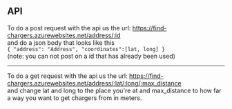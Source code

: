 ## API

To do a post request with the api us the url: https://find-chargers.azurewebsites.net/address/:id  
and do a json body that looks like this  
`{
	"address": "Address",
	"coordinates":[lat, long]
}`  
(note: you can not post on a id that has already been used)  

***

To do a get request with the api us the url: https://find-chargers.azurewebsites.net/address/:lat/:long/:max_distance  
and change lat and long to the place you're at and max_distance to how far a way you want to get chargers from in meters.
